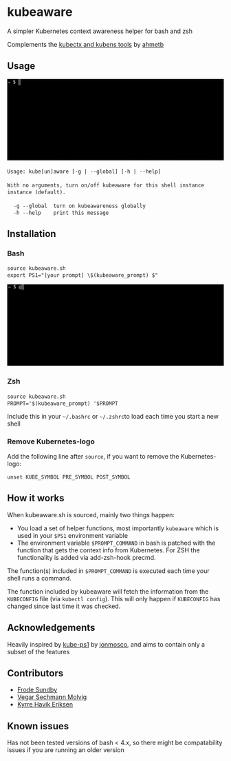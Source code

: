 # kubeaware

A simpler Kubernetes context awareness helper for bash and zsh

Complements the [kubectx and kubens tools](https://github.com/ahmetb/kubectx) by [ahmetb](https://github.com/ahmetb)

## Usage

![usage_demo](img/usage.gif)

```
Usage: kube[un]aware [-g | --global] [-h | --help]

With no arguments, turn on/off kubeaware for this shell instance instance (default).

  -g --global  turn on kubeawareness globally
  -h --help    print this message
```

## Installation

### Bash
```
source kubeaware.sh
export PS1="[your prompt] \$(kubeaware_prompt) $"
```

![installation_demo](img/installation.gif)

### Zsh
```
source kubeaware.sh
PROMPT='$(kubeaware_prompt) '$PROMPT
```


Include this in your `~/.bashrc` or `~/.zshrc`to load each time you start a new shell

### Remove Kubernetes-logo

Add the following line after `source`, if you want to remove the Kubernetes-logo:
```
unset KUBE_SYMBOL PRE_SYMBOL POST_SYMBOL
```

## How it works

When kubeaware.sh is sourced, mainly two things happen:
- You load a set of helper functions, most importantly `kubeaware` which is used in your `$PS1` environment variable
- The environment variable `$PROMPT_COMMAND` in bash is patched with the function that gets the context info from Kubernetes. For ZSH the functionality is added via add-zsh-hook precmd.

The function(s) included in `$PROMPT_COMMAND` is executed each time your shell runs a command.

The function included by kubeaware will fetch the information from the `KUBECONFIG` file (via `kubectl config`). This will only happen if `KUBECONFIG` has changed since last time it was checked.

## Acknowledgements

Heavily inspired by [kube-ps1](https://github.com/jonmosco/kube-ps1) by [jonmosco](https://github.com/jonmosco), and aims to contain only a subset of the features

## Contributors
- [Frode Sundby](https://github.com/frodesundby)
- [Vegar Sechmann Molvig](https://github.com/VegarM)
- [Kyrre Havik Eriksen](https://github.com/kyrremann)

## Known issues

Has not been tested versions of bash < 4.x, so there might be compatability issues if you are running an older version
